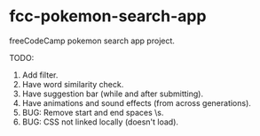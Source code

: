 # fcc-pokemon-search-app

freeCodeCamp pokemon search app project.

TODO:
1. Add filter.
2. Have word similarity check.
3. Have suggestion bar (while and after submitting).
4. Have animations and sound effects (from across generations).
5. BUG: Remove start and end spaces \s.
6. BUG: CSS not linked locally (doesn't load).

